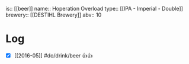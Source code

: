is:: [[beer]]
name:: Hoperation Overload
type:: [[IPA - Imperial - Double]]
brewery:: [[DESTIHL Brewery]]
abv:: 10

# Log
- [x] [[2016-05]] #do/drink/beer 👍👍
